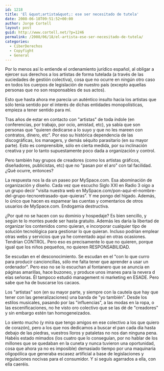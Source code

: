```yaml
---
id: 1218
title: 'El &quot;artista&quot;: ese ser necesitado de tutela'
date: 2008-06-18T09:51:52+00:00
author: Jorge Cortell
layout: post
guid: http://www.cortell.net/?p=1246
permalink: /2008/06/18/el-artista-ese-ser-necesitado-de-tutela/
categories:
  - CiberDerechos
  - Copyfight
  - General
---
```

Por lo menos así lo entiende el ordenamiento jurídico español, al obligar a ejercer sus derechos a los artistas de forma tutelada (a través de las suciedades de gestión colectiva), cosa que no ocurre en ningún otro caso en todos los cuerpos de legislación de nuestro país (excepto aquellas personas que no son responsables de sus actos).

Esto que hasta ahora me parecía un auténtico insulto hacia los artistas que sólo tenía sentido por el interés de dichas entidades monopolísticas, empieza a tener sentido para mí.

Tras años de estar en contacto con "artistas" de toda índole (en conferencias, por trabajo, por ocio, amistad, etc), ya sabía que son personas que "quieren dedicarse a lo suyo y que no les mareen con contratos, dinero, etc". Por eso su histórica dependencia de las discográficas, los managers, y demás séquito parasitario (en su mayor parte). Esto es comprensible, sólo en cierta medida, por su inclinación creativa y por lo tanto supuestamente poco dada a organización y control.

Pero también hay grupos de creadores (como los artistas gráficos, diseñadores, publicistas, etc) que no "pasan por el aro" con tal facilidad. ¿Qué ocurre, entonces?

La respuesta nos la da un paseo por MySpace.com. Esa abominación de organización y diseño. Cada vez que escucho Siglo XXI en Radio 3 oigo a un grupo decir "visita nuestra web en MySpace.com/pon-aqui-el-nombre-del-grupo-tecnoretrasado-que-quieras". Y me pongo del hígado. Además, lo único que hacen es espamear las cuentas y comentarios de otros usuarios de MySpace.com. Endogamia destructiva.

¿Por qué no se hacen con su dominio y hospedaje? Es bien sencillo, y según te lo montes puede ser hasta gratuito. Además les daría la libertad de organizar los contenidos como quieran, e incorporar cualquier tipo de solución tecnológica para gestionar lo que quieran. Incluso podrían emplear otras webs y servicios que ya he comentado aquí en otras ocasiones. Tendrían CONTROL. Pero eso es precisamente lo que no quieren, porque igual que los niños pequeños, no quieren RESPONSABILIDAD.

Se escudan en el desconocimiento. Se escudan en el "con lo que curro para producir cancioncillas, sólo me falta tener que aprender a usar un ordenador". Pero eso no se lo escuchan al fontanero que se anuncia en páginas amarillas, hace buzoneo, y produce unos imanes para la nevera d elas señoras. Él tampoco estudió management ni marketing en ESADE. Pero sabe que ha de buscarse los cacaos.

Los "artistas" son (en su mayor parte, y siempre con la cautela que hay que tener con las generalizaciones) una banda de "yo también". Desde los estilos musicales, pasando por las "influencias", a las modas en la ropa, o las escenificaciones, no he visto oro colectivo que se las dé de "creadores" y sin embargo estén tan homogeneizados.

Lo siento mucho (y mira que tengo amigos en ese colectivo a los que quiero de corazón), pero a los que nos dedicamos a buscar el pan cada día hasta debajo de las piedras, vuestros lloros y pataletas no nos dan ninguna pena. Habéis estado mimados (los cuatro que lo conseguían, por no hablar de los millones que se quedaban en la cuneta y nunca tuvieron una oportunidad, cosa que ahora ya no es imposible) demasiado tiempo por una maquinaria oligopólica que generaba escasez artificial a base de legislaciones y regulaciones nocivas para el consumidor. Y si seguís agarrados a ella, con ella caeréis.